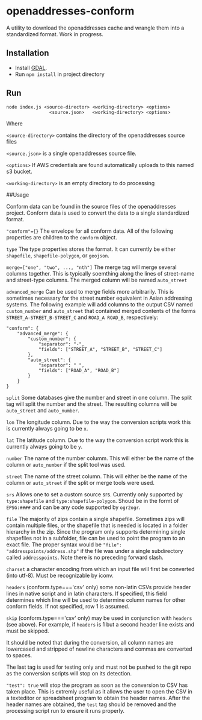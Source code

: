 openaddresses-conform
=====================

A utility to download the openaddresses cache and wrangle them into a standardized format. Work in progress.

## Installation

- Install [GDAL](http://www.gdal.org/).
- Run `npm install` in project directory

## Run

    node index.js <source-director> <working-directory> <options>
                    <source.json>   <working-directory> <options>

Where

`<source-directory>` contains the directory of the openaddresses source files

`<source.json>` is a single openaddresses source file.

`<options>` If AWS credentials are found automatically uploads to this named s3 bucket.

`<working-directory>` is an empty directory to do processing


##Usage

Conform data can be found in the source files of the openaddresses project. Conform data is used to convert the data to a single standardized format.


`"conform"={}` The envelope for all conform data. All of the following properties are children to the `conform` object.

`type` The type properties stores the format. It can currently be either `shapefile`, `shapefile-polygon`, or `geojson`.

`merge=["one", "two", ..., "nth"]` The merge tag will merge several columns together. This is typically soemthing along the lines of street-name and street-type columns. The merged column will be named `auto_street`

`advanced_merge` Can be used to merge fields more arbitrarily. This is sometimes necessary for the street number equivalent in Asian addressing systems. The following example will add columns to the output CSV named `custom_number` and `auto_street` that contained merged contents of the forms `STREET_A-STREET_B-STREET_C` and `ROAD_A ROAD_B`, respectively:

```
"conform": {            
    "advanced_merge": {
        "custom_number": {
            "separator": "-",
            "fields": ["STREET_A", "STREET_B", "STREET_C"]
        },
        "auto_street": {
            "separator": " ",
            "fields": ["ROAD_A", "ROAD_B"]
        }
    }
}
```

`split` Some databases give the number and street in one column. The split tag will split the number and the street. The resulting columns will be `auto_street` and `auto_number`.

`lon` The longitude column. Due to the way the conversion scripts work this is currently always going to be `x`.

`lat` The latitude column. Due to the way the conversion script work this is currently always going to be `y`.

`number` The name of the number columm. This will either be the name of the column or `auto_number` if the split tool was used.

`street` The name of the street column. This will either be the name of the column or `auto_street` if the split or merge tools were used.

`srs` Allows one to set a custom source srs. Currently only supported by `type:shapefile` and `type:shapefile-polygon`. Shoud be in the formt of `EPSG:####` and can be any code supported by `ogr2ogr`.

`file` The majority of zips contain a single shapefile. Sometimes zips will contain multiple files, or the shapefile that is needed is located in a folder
hierarchy in the zip. Since the program only supports determining single shapefiles not in a subfolder, file can be used to point the program to an exact file.
The proper syntax would be `"file": "addresspoints/address.shp"` if the file was under a single subdirectory called `addresspoints`. Note there is no preceding forward slash.

`charset` a character encoding from which an input file will first be converted (into utf-8). Must be recognizable by iconv.

`headers` (conform.type==='csv' only) some non-latin CSVs provide header lines in native script and in latin characters. If specified, this field determines which line will be used to determine column names for other conform fields. If not specified, row 1 is assumed.

`skip` (conform.type==='csv' only) may be used in conjunction with `headers` (see above).  For example, if `headers` is 1 but a second header line exists and must be skipped.

It should be noted that during the conversion, all column names are lowercased and stripped of newline characters and commas are converted to spaces.

The last tag is used for testing only and must not be pushed to the git repo as the conversion scripts will stop on its detection.

`"test": true` will stop the program as soon as the conversion to CSV has taken place. This is extremly useful as it allows the user to open the CSV in a texteditor or spreadsheet program to obtain the header names. After the header names are obtained, the `test` tag should be removed and the processing script run to ensure it runs properly.
